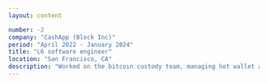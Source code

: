```yaml
---
layout: content

number: -2
company: "CashApp (Block Inc)"
period: "April 2022 - January 2024"
title: "L6 software engineer"
location: "San Francisco, CA"
description: "Worked on the bitcoin custody team, managing hot wallet and Lightning Network infrastructure. Built proof of reserves pipeline and managed critical system during high-fee environments."
---
```


